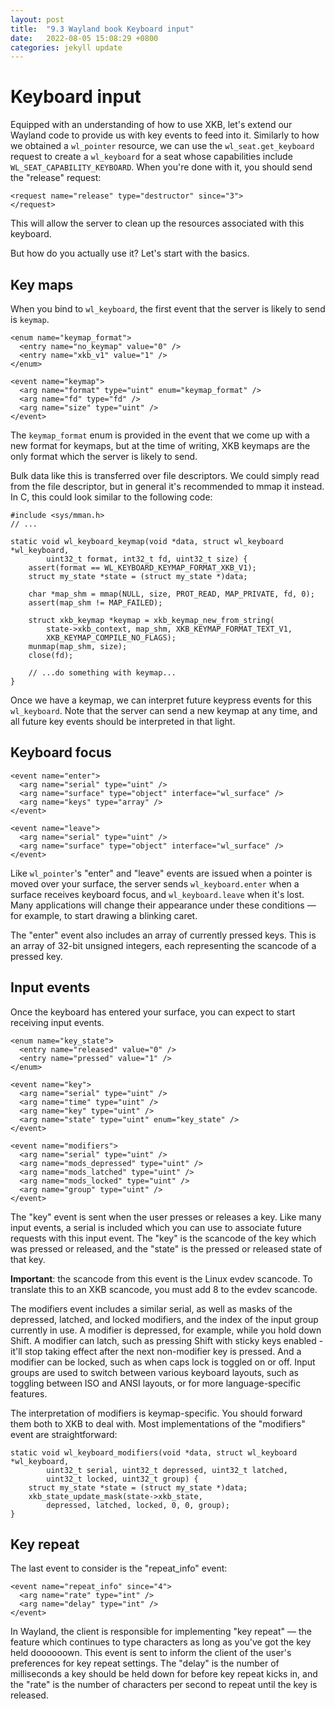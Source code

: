 ```yaml
---
layout: post
title:  "9.3 Wayland book Keyboard input"
date:   2022-08-05 15:08:29 +0800
categories: jekyll update
---
```

# Keyboard input

Equipped with an understanding of how to use XKB, let's extend our Wayland code
to provide us with key events to feed into it. Similarly to how we obtained a
`wl_pointer` resource, we can use the `wl_seat.get_keyboard` request to create a
`wl_keyboard` for a seat whose capabilities include
`WL_SEAT_CAPABILITY_KEYBOARD`. When you're done with it, you should send the
"release" request:

```
<request name="release" type="destructor" since="3">
</request>
```

This will allow the server to clean up the resources associated with this
keyboard.

But how do you actually use it? Let's start with the basics.

## Key maps

When you bind to `wl_keyboard`, the first event that the server is likely to
send is `keymap`.

```
<enum name="keymap_format">
  <entry name="no_keymap" value="0" />
  <entry name="xkb_v1" value="1" />
</enum>

<event name="keymap">
  <arg name="format" type="uint" enum="keymap_format" />
  <arg name="fd" type="fd" />
  <arg name="size" type="uint" />
</event>
```

The `keymap_format` enum is provided in the event that we come
up with a new format for keymaps, but at the time of writing, XKB keymaps are
the only format which the server is likely to send.

Bulk data like this is transferred over file descriptors. We could simply read
from the file descriptor, but in general it's recommended to mmap it instead.
In C, this could look similar to the following code:

```
#include <sys/mman.h>
// ...

static void wl_keyboard_keymap(void *data, struct wl_keyboard *wl_keyboard,
        uint32_t format, int32_t fd, uint32_t size) {
    assert(format == WL_KEYBOARD_KEYMAP_FORMAT_XKB_V1);
    struct my_state *state = (struct my_state *)data;

    char *map_shm = mmap(NULL, size, PROT_READ, MAP_PRIVATE, fd, 0);
    assert(map_shm != MAP_FAILED);

    struct xkb_keymap *keymap = xkb_keymap_new_from_string(
        state->xkb_context, map_shm, XKB_KEYMAP_FORMAT_TEXT_V1,
        XKB_KEYMAP_COMPILE_NO_FLAGS);
    munmap(map_shm, size);
    close(fd);

    // ...do something with keymap...
}
```

Once we have a keymap, we can interpret future keypress events for this
`wl_keyboard`. Note that the server can send a new keymap at any time, and all
future key events should be interpreted in that light.

## Keyboard focus

```
<event name="enter">
  <arg name="serial" type="uint" />
  <arg name="surface" type="object" interface="wl_surface" />
  <arg name="keys" type="array" />
</event>

<event name="leave">
  <arg name="serial" type="uint" />
  <arg name="surface" type="object" interface="wl_surface" />
</event>
```

Like `wl_pointer`'s "enter" and "leave" events are issued when a pointer is
moved over your surface, the server sends `wl_keyboard.enter` when a surface
receives keyboard focus, and `wl_keyboard.leave` when it's lost. Many
applications will change their appearance under these conditions &mdash; for
example, to start drawing a blinking caret.

The "enter" event also includes an array of currently pressed keys. This is an
array of 32-bit unsigned integers, each representing the scancode of a pressed
key.

## Input events

Once the keyboard has entered your surface, you can expect to start receiving
input events.

```
<enum name="key_state">
  <entry name="released" value="0" />
  <entry name="pressed" value="1" />
</enum>

<event name="key">
  <arg name="serial" type="uint" />
  <arg name="time" type="uint" />
  <arg name="key" type="uint" />
  <arg name="state" type="uint" enum="key_state" />
</event>

<event name="modifiers">
  <arg name="serial" type="uint" />
  <arg name="mods_depressed" type="uint" />
  <arg name="mods_latched" type="uint" />
  <arg name="mods_locked" type="uint" />
  <arg name="group" type="uint" />
</event>
```

The "key" event is sent when the user presses or releases a key. Like many input
events, a serial is included which you can use to associate future requests with
this input event. The "key" is the scancode of the key which was pressed or
released, and the "state" is the pressed or released state of that key.

**Important**: the scancode from this event is the Linux evdev scancode. To
translate this to an XKB scancode, you must add 8 to the evdev scancode.

The modifiers event includes a similar serial, as well as masks of the
depressed, latched, and locked modifiers, and the index of the input group
currently in use. A modifier is depressed, for example, while you hold down
Shift. A modifier can latch, such as pressing Shift with sticky keys enabled -
it'll stop taking effect after the next non-modifier key is pressed. And a
modifier can be locked, such as when caps lock is toggled on or off. Input
groups are used to switch between various keyboard layouts, such as toggling
between ISO and ANSI layouts, or for more language-specific features.

The interpretation of modifiers is keymap-specific. You should forward them both
to XKB to deal with. Most implementations of the "modifiers" event are
straightforward:

```
static void wl_keyboard_modifiers(void *data, struct wl_keyboard *wl_keyboard,
        uint32_t serial, uint32_t depressed, uint32_t latched,
        uint32_t locked, uint32_t group) {
    struct my_state *state = (struct my_state *)data;
    xkb_state_update_mask(state->xkb_state,
        depressed, latched, locked, 0, 0, group);
}
```

## Key repeat

The last event to consider is the "repeat_info" event:

```
<event name="repeat_info" since="4">
  <arg name="rate" type="int" />
  <arg name="delay" type="int" />
</event>
```

In Wayland, the client is responsible for implementing "key repeat" &mdash; the
feature which continues to type characters as long as you've got the key held
doooooown. This event is sent to inform the client of the user's preferences
for key repeat settings. The "delay" is the number of milliseconds a key should
be held down for before key repeat kicks in, and the "rate" is the number of
characters per second to repeat until the key is released.
